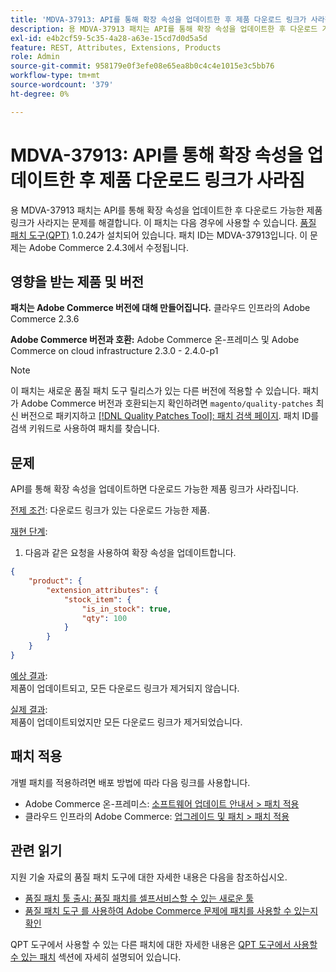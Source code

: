 ```yaml
---
title: 'MDVA-37913: API를 통해 확장 속성을 업데이트한 후 제품 다운로드 링크가 사라짐'
description: 용 MDVA-37913 패치는 API를 통해 확장 속성을 업데이트한 후 다운로드 가능한 제품 링크가 사라지는 문제를 해결합니다. 이 패치는 [Quality Patches Tool (QPT)](/help/announcements/adobe-commerce-announcements/magento-quality-patches-released-new-tool-to-self-serve-quality-patches.md) 1.0.24가 설치된 경우 사용할 수 있습니다. 패치 ID는 MDVA-37913입니다. 이 문제는 Adobe Commerce 2.4.3에서 수정됩니다.
exl-id: e4b2cf59-5c35-4a28-a63e-15cd7d0d5a5d
feature: REST, Attributes, Extensions, Products
role: Admin
source-git-commit: 958179e0f3efe08e65ea8b0c4c4e1015e3c5bb76
workflow-type: tm+mt
source-wordcount: '379'
ht-degree: 0%

---
```


# MDVA-37913: API를 통해 확장 속성을 업데이트한 후 제품 다운로드 링크가 사라짐

용 MDVA-37913 패치는 API를 통해 확장 속성을 업데이트한 후 다운로드 가능한 제품 링크가 사라지는 문제를 해결합니다. 이 패치는 다음 경우에 사용할 수 있습니다. [품질 패치 도구(QPT)](/help/announcements/adobe-commerce-announcements/magento-quality-patches-released-new-tool-to-self-serve-quality-patches.md) 1.0.24가 설치되어 있습니다. 패치 ID는 MDVA-37913입니다. 이 문제는 Adobe Commerce 2.4.3에서 수정됩니다.


## 영향을 받는 제품 및 버전

**패치는 Adobe Commerce 버전에 대해 만들어집니다.**
클라우드 인프라의 Adobe Commerce 2.3.6

**Adobe Commerce 버전과 호환:**
Adobe Commerce 온-프레미스 및 Adobe Commerce on cloud infrastructure 2.3.0 - 2.4.0-p1
>[!NOTE]
>
>이 패치는 새로운 품질 패치 도구 릴리스가 있는 다른 버전에 적용할 수 있습니다. 패치가 Adobe Commerce 버전과 호환되는지 확인하려면 `magento/quality-patches` 최신 버전으로 패키지하고 [[!DNL Quality Patches Tool]: 패치 검색 페이지](https://devdocs.magento.com/quality-patches/tool.html#patch-grid). 패치 ID를 검색 키워드로 사용하여 패치를 찾습니다.


## 문제

API를 통해 확장 속성을 업데이트하면 다운로드 가능한 제품 링크가 사라집니다.

<u>전제 조건</u>: 다운로드 링크가 있는 다운로드 가능한 제품.

<u>재현 단계</u>:

1. 다음과 같은 요청을 사용하여 확장 속성을 업데이트합니다.

```JSON
{
    "product": {
        "extension_attributes": {
            "stock_item": {
                "is_in_stock": true,
                "qty": 100
            }
        }
    }
}
```

<u>예상 결과</u>:<br>
제품이 업데이트되고, 모든 다운로드 링크가 제거되지 않습니다.

<u>실제 결과</u>:<br>
제품이 업데이트되었지만 모든 다운로드 링크가 제거되었습니다.


## 패치 적용

개별 패치를 적용하려면 배포 방법에 따라 다음 링크를 사용합니다.

* Adobe Commerce 온-프레미스: [소프트웨어 업데이트 안내서 > 패치 적용](https://devdocs.magento.com/guides/v2.4/comp-mgr/patching/mqp.html)
* 클라우드 인프라의 Adobe Commerce: [업그레이드 및 패치 > 패치 적용](https://devdocs.magento.com/cloud/project/project-patch.html)

## 관련 읽기

지원 기술 자료의 품질 패치 도구에 대한 자세한 내용은 다음을 참조하십시오.

* [품질 패치 툴 출시: 품질 패치를 셀프서비스할 수 있는 새로운 툴](/help/announcements/adobe-commerce-announcements/magento-quality-patches-released-new-tool-to-self-serve-quality-patches.md)
* [품질 패치 도구 를 사용하여 Adobe Commerce 문제에 패치를 사용할 수 있는지 확인](/help/support-tools/patches-available-in-qpt-tool/check-patch-for-magento-issue-with-magento-quality-patches.md)

QPT 도구에서 사용할 수 있는 다른 패치에 대한 자세한 내용은 [QPT 도구에서 사용할 수 있는 패치](https://support.magento.com/hc/en-us/sections/360010506631-Patches-available-in-QPT-tool-) 섹션에 자세히 설명되어 있습니다.

